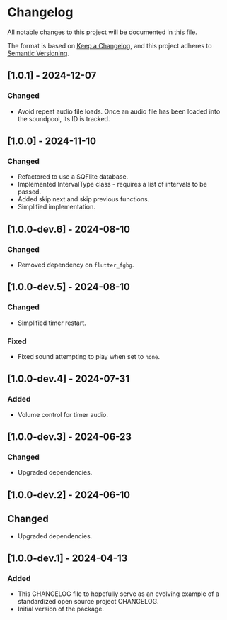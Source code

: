 # Changelog

All notable changes to this project will be documented in this file.

The format is based on [Keep a Changelog](https://keepachangelog.com/en/1.1.0/),
and this project adheres to [Semantic Versioning](https://semver.org/spec/v2.0.0.html).

## [1.0.1] - 2024-12-07

### Changed

- Avoid repeat audio file loads. Once an audio file has been loaded into the soundpool, its ID is tracked.

## [1.0.0] - 2024-11-10

### Changed
- Refactored to use a SQFlite database.
- Implemented IntervalType class - requires a list of intervals to be passed.
- Added skip next and skip previous functions.
- Simplified implementation.

## [1.0.0-dev.6] - 2024-08-10

### Changed

- Removed dependency on `flutter_fgbg`.

## [1.0.0-dev.5] - 2024-08-10

### Changed

- Simplified timer restart.

### Fixed

- Fixed sound attempting to play when set to `none`.

## [1.0.0-dev.4] - 2024-07-31

### Added

- Volume control for timer audio.

## [1.0.0-dev.3] - 2024-06-23

### Changed

- Upgraded dependencies.

## [1.0.0-dev.2] - 2024-06-10

## Changed

- Upgraded dependencies.

## [1.0.0-dev.1] - 2024-04-13

### Added

- This CHANGELOG file to hopefully serve as an evolving example of a
  standardized open source project CHANGELOG.
- Initial version of the package.